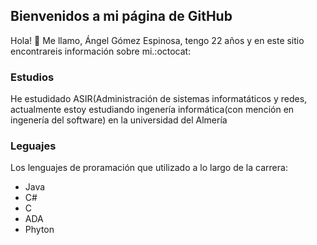 ## Bienvenidos a mi página de GitHub
Hola! :wave: Me llamo, Ángel Gómez Espinosa, tengo 22 años y en este sitio encontrareis información sobre mi.:octocat:

### Estudios

He estudidado ASIR(Administración de sistemas informatáticos y redes, actualmente estoy estudiando ingenería informática(con mención en ingenería del software) en la universidad del Almería 

### Leguajes

Los lenguajes de proramación que utilizado a lo largo de la carrera:

- Java
- C#
- C
- ADA
- Phyton
